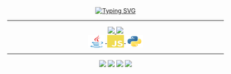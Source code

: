 
<div align="center">
  <a href="https://git.io/typing-svg"><img src="https://readme-typing-svg.demolab.com?font=Fira+Code&size=30&pause=1000&width=435&lines=Hey%2C+my+name+is+Erick!;Welcome+to+my+profile!" alt="Typing SVG" /></a>
</div>

---
<div align="center">
  <a href="https://github.com/erickgms01">
  <img height="150em" src="https://github-readme-stats.vercel.app/api?username=erickgms01&show_icons=true&hide=contribs,prs&cache_seconds=86400&theme=algolia"/>
  <img height="150em" src="https://github-readme-stats.vercel.app/api/top-langs/?username=erickgms01&hide=javascript,css,scss,html&theme=algolia"/>
</div>
  
<div align="center">
  <img align="center" alt="Java-Java" height="30" width="40" src="https://raw.githubusercontent.com/devicons/devicon/master/icons/java/java-original.svg">
  <img align="center" alt="Erick-Js" height="30" width="40" src="https://raw.githubusercontent.com/devicons/devicon/master/icons/javascript/javascript-plain.svg">
  <img align="center" alt="Erick-Python" height="30" width="40" src="https://raw.githubusercontent.com/devicons/devicon/master/icons/python/python-original.svg">
</div>
  
 ---

<div align="center">
  <a href="https://www.youtube.com/channel/UCpyDZwQ1xFYaruwZBlvM5PQ" target="_blank"><img src="https://img.shields.io/badge/YouTube-FF0000?style=for-the-badge&logo=youtube&logoColor=white" target="_blank"></a>
  <a href="https://www.instagram.com/imerick.01/" target="_blank"><img src="https://img.shields.io/badge/-Instagram-%23E4405F?style=for-the-badge&logo=instagram&logoColor=white" target="_blank"></a>
  <a href = "mailto:erickderi98@gmail.com"><img src="https://img.shields.io/badge/-Gmail-%23333?style=for-the-badge&logo=gmail&logoColor=white" target="_blank"></a>
  <a href="https://www.linkedin.com/in/erick-gomes-1b4135209" target="_blank"><img src="https://img.shields.io/badge/-LinkedIn-%230077B5?style=for-the-badge&logo=linkedin&logoColor=white" target="_blank"></a> 
</div>
